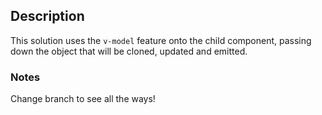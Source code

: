 ## Description

This solution uses the `v-model` feature onto the child component, passing down the object that will be cloned, updated and emitted.

### Notes

Change branch to see all the ways!